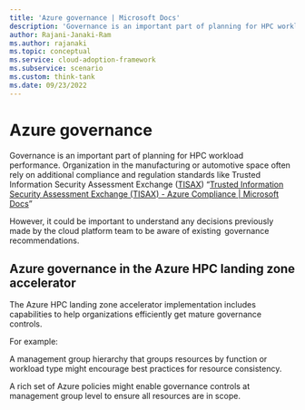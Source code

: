 ```yaml
---
title: 'Azure governance | Microsoft Docs'
description: 'Governance is an important part of planning for HPC workload performance.'
author: Rajani-Janaki-Ram
ms.author: rajanaki
ms.topic: conceptual
ms.service: cloud-adoption-framework
ms.subservice: scenario
ms.custom: think-tank
ms.date: 09/23/2022
---
```


# Azure governance

Governance is an important part of planning for HPC workload performance. Organization in the manufacturing or automotive space often rely on additional compliance and regulation standards like Trusted Information Security Assessment Exchange ([TISAX](/azure/compliance/offerings/offering-tisax)) “[Trusted Information Security Assessment Exchange (TISAX) - Azure Compliance | Microsoft Docs](/azure/compliance/offerings/offering-tisax)”

However, it could be important to understand any decisions previously made by the cloud platform team to be aware of existing  governance recommendations.

## Azure governance in the Azure HPC landing zone accelerator

The Azure HPC landing zone accelerator implementation includes capabilities to help organizations efficiently get mature governance controls.

For example:

A management group hierarchy that groups resources by function or workload type might encourage best practices for resource consistency.

A rich set of Azure policies might enable governance controls at management group level to ensure all resources are in scope.